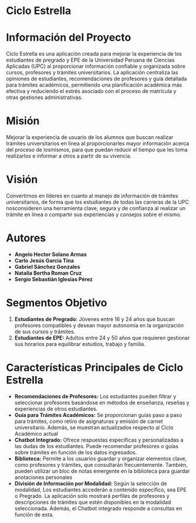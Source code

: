 # Ciclo Estrella

# Información del Proyecto
Ciclo Estrella es una aplicación creada para mejorar la experiencia de los estudiantes de pregrado y EPE de la Universidad Peruana de Ciencias Aplicadas (UPC) al proporcionar información confiable y organizada sobre cursos, profesores y trámites universitarios. La aplicación centraliza las opiniones de estudiantes, recomendaciones de profesores y guía detallada para trámites académicos, permitiendo una planificación académica más efectiva y reduciendo el estrés asociado con el proceso de matrícula y otras gestiones administrativas.

# Misión
Mejorar la experiencia de usuario de los alumnos que buscan realizar trámites universitarios en línea al proporcionarles mayor información acerca del proceso de losmismos, para que puedan reducir el tiempo que les toma realizarlos e informar a otros a partir de su vivencia.

# Visión
Convertirnos en líderes en cuanto al manejo de información de trámites universitarios, de forma que los estudiantes de todas las carreras de la UPC nosconsideren una herramienta clave, segura y de confianza al realizar un trámite en línea o compartir sus experiencias y consejos sobre el mismo.

# Autores
- **Angelo Hector Solano Armas**  
- **Carlo Jesús García Tina**  
- **Gabriel Sánchez Gonzales**  
- **Natalia Bertha Roman Cruz**  
- **Sergio Sebastián Iglesias Pérez**

# Segmentos Objetivo
1. **Estudiantes de Pregrado:** Jóvenes entre 16 y 24 años que buscan profesores compatibles y desean mayor autonomía en la organización de sus cursos y trámites.
2. **Estudiantes de EPE:** Adultos entre 24 y 50 años que requieren gestionar sus horarios para equilibrar estudios, trabajo y familia.

# Características Principales de Ciclo Estrella
- **Recomendaciones de Profesores:** Los estudiantes pueden filtrar y seleccionar profesores basándose en métodos de enseñanza, reseñas y experiencias de otros estudiantes.
- **Guía para Trámites Académicos:** Se proporcionan guías paso a paso para trámites, como retiro de asignaturas y emisión de carnet universitario. Además, se muestran actualizados respecto al Ciclo Académico actual
- **Chatbot Integrado:** Ofrece respuestas específicas y personalizadas a las dudas de los estudiantes. Puede recomendar profesores o guías sobre trámites en función de los datos ingresados.
- **Biblioteca:** Permite a los usuarios guardar y organizar elementos clave, como profesores y trámites, que consultarán frecuentemente. También, pueden utilizar un bloc de notas emergente en la biblioteca para guardar anotaciones personales
- **División de Información por Modalidad:** Según la selección de modalidad, Los estudiantes accederán a contenido específico, sea EPE o Pregrado. La aplicación solo mostrará perfiles de profesores y descripciones de trámites que estén disponibles en la modalidad seleccionada. Además, el Chatbot integrado responde a consultas en función de esta.
